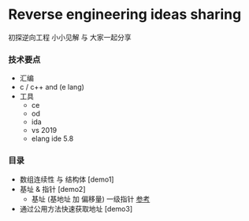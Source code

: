 # Reverse engineering ideas sharing
初探逆向工程  小小见解 与 大家一起分享

### 技术要点
- 汇编
- c / c++ and (e lang)
- 工具
    - ce
    - od 
    - ida 
    - vs 2019
    - elang ide 5.8

### 目录
- 数组连续性 与 结构体 [demo1]
- 基址 & 指针 [demo2]
    - 基址 (基地址 加 偏移量)  一级指针  [参考](https://www.xuepojie.com/thread-29793-1-1.html)
- 通过公用方法快速获取地址 [demo3]    
